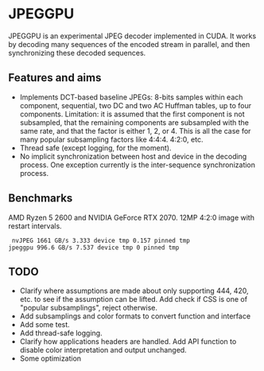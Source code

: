 # JPEGGPU

JPEGGPU is an experimental JPEG decoder implemented in CUDA. It works by decoding many sequences of the encoded stream in parallel, and then synchronizing these decoded sequences.

## Features and aims

- Implements DCT-based baseline JPEGs: 8-bits samples within each component, sequential, two DC and two AC Huffman tables, up to four components. Limitation: it is assumed that the first component is not subsampled, that the remaining components are subsampled with the same rate, and that the factor is either 1, 2, or 4. This is all the case for many popular subsampling factors like 4:4:4. 4:2:0, etc.
- Thread safe (except logging, for the moment).
- No implicit synchronization between host and device in the decoding process. One exception currently is the inter-sequence synchronization process.

## Benchmarks

AMD Ryzen 5 2600 and NVIDIA GeForce RTX 2070. 12MP 4:2:0 image with restart intervals.

```shell
 nvJPEG 1661 GB/s 3.333 device tmp 0.157 pinned tmp
jpeggpu 996.6 GB/s 7.537 device tmp 0 pinned tmp
```

## TODO

- Clarify where assumptions are made about only supporting 444, 420, etc. to see if the assumption can be lifted. Add check if CSS is one of "popular subsamplings", reject otherwise.
- Add subsamplings and color formats to convert function and interface
- Add some test.
- Add thread-safe logging.
- Clarify how applications headers are handled. Add API function to disable color interpretation and output unchanged.
- Some optimization

